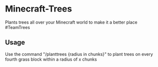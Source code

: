 # Minecraft-Trees
Plants trees all over your Minecraft world to make it a better place #TeamTrees

## Usage
Use the command "/planttrees {radius in chunks}" to plant trees on every fourth grass block within a radius of x chunks
